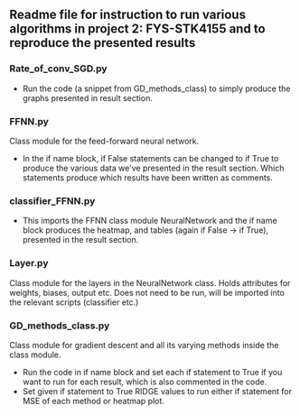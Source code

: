 ## Readme file for instruction to run various algorithms in project 2: FYS-STK4155 and to reproduce the presented results


### Rate_of_conv_SGD.py
- Run the code (a snippet from GD_methods_class) to simply produce the graphs presented in result section.

### FFNN.py
Class module for the feed-forward neural network. 
- In the if name block, if False statements can be changed to if True to produce the various data we've presented in the result section. Which statements produce which results have been written as comments. 

### classifier_FFNN.py
- This imports the FFNN class module NeuralNetwork and the if name block produces the heatmap, and tables (again if False -> if True), presented in the result section.

### Layer.py
Class module for the layers in the NeuralNetwork class. Holds attributes for weights, biases, output etc. Does not need to be run, will be imported into the relevant scripts (classifier etc.)

### GD_methods_class.py

Class module for gradient descent and all its varying methods inside the class module. 
- Run the code in if name block and set each if statement to True if you want to run for each result, which is also commented in the code. 
- Set given if statement to True RIDGE values to run either if statement for MSE of each method or heatmap plot.

